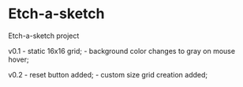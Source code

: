# Etch-a-sketch

Etch-a-sketch project

v0.1 
    - static 16x16 grid;
    - background color changes to gray on mouse hover;

v0.2
    - reset button added;
    - custom size grid creation added;